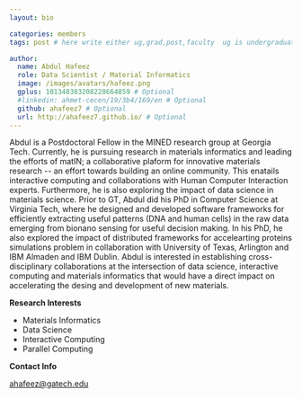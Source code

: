 ```yaml
---
layout: bio

categories: members
tags: post # here write either ug,grad,post,faculty  ug is undergraduate, grad self explanatory, post is for post docs and visiting professors

author:
  name: Abdul Hafeez
  role: Data Scientist / Material Informatics 
  image: /images/avatars/hafeez.png
  gplus: 101348383208228664859 # Optional
  #linkedin: ahmet-cecen/19/3b4/169/en # Optional
  github: ahafeez7 # Optional
  url: http://ahafeez7.github.io/ # Optional
---
```


Abdul is a Postdoctoral Fellow in the MINED research group at Georgia Tech. Currently, he is pursuing research in materials informatics and leading the efforts of matIN; a collaborative plaform for innovative materials research -- an effort towards building an online community. This enatails interactive computing and collaborations with Human Computer Interaction experts. Furthermore, he is also exploring the impact of data science in materials science. Prior to GT, Abdul did his PhD in Computer Science at Virginia Tech, where he designed and developed software frameworks for efficiently extracting useful patterns (DNA and human cells) in the raw data emerging from bionano sensing for useful decision making. In his PhD, he also explored the impact of distributed frameworks for accelearting proteins simulations problem in collaboration with University of Texas, Arlington and IBM Almaden and IBM Dublin. Abdul is interested in establishing cross-disciplinary collaborations at the intersection of data science, interactive computing and materials informatics that would have a direct impact on accelerating the desing and development of new materials.

**Research Interests**

* Materials Informatics
* Data Science
* Interactive Computing
* Parallel Computing

**Contact Info**

ahafeez@gatech.edu
